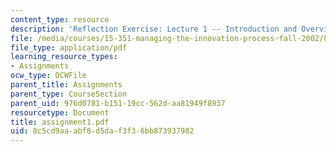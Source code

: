 ```yaml
---
content_type: resource
description: 'Reflection Exercise: Lecture 1 -- Introduction and Overview'
file: /media/courses/15-351-managing-the-innovation-process-fall-2002/8c5cd9aaabf8d5daf3f36bb873937982_assignment1.pdf
file_type: application/pdf
learning_resource_types:
- Assignments
ocw_type: OCWFile
parent_title: Assignments
parent_type: CourseSection
parent_uid: 976d0781-b151-19cc-562d-aa81949f8937
resourcetype: Document
title: assignment1.pdf
uid: 8c5cd9aa-abf8-d5da-f3f3-6bb873937982
---
```

